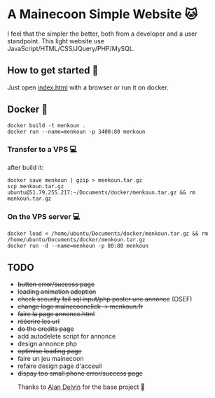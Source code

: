 #  A Mainecoon Simple Website :cat:

I feel that the simpler the better, both from a developer and a user standpoint.
This light website use JavaScript/HTML/CSS/JQuery/PHP/MySQL.

## How to get started :stars:

Just open [index.html](src/index.html) with a browser or run it on docker.

## Docker :whale:

```
docker build -t menkoun .
docker run --name=menkoun -p 3400:80 menkoun
```
### Transfer to a VPS :computer:

after build it:
```
docker save menkoun | gzip > menkoun.tar.gz
scp menkoun.tar.gz ubuntu@51.79.255.217:~/Documents/docker/menkoun.tar.gz && rm menkoun.tar.gz
```

### On the VPS server :computer:

```
docker load < /home/ubuntu/Documents/docker/menkoun.tar.gz && rm /home/ubuntu/Documents/docker/menkoun.tar.gz
docker run -d --name=menkoun -p 80:80 menkoun
```

## TODO

- ~~button error/success page~~
- ~~loading animation adoption~~
- ~~check security fail sql input/php poster une annonce~~ (OSEF)
- ~~change logo mainecoonclick -> menkoun.fr~~
- ~~faire la page annonce.html~~
- ~~réécrire les url~~
- ~~do the credits page~~
- add autodelete script for annonce
- design annonce php
- ~~optimise loading page~~
- faire un jeu mainecoon
- refaire design page d'acceuil
- ~~dispay too small phone error/success page~~

&nbsp;
&nbsp;
&nbsp;
Thanks to [Alan Delvin](https://github.com/AlanDevlin) for the base project :man: 
